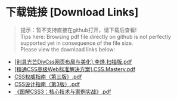 # 下载链接 [Download Links]

> 提示：暂不支持直接在github打开，请下载后查看!<br>
> Tips here: Browsing pdf file directly on github is not perfectly supported yet in consequence of the file size. <br>
> Please view the download links below:

- [[别具光芒DivCss网页布局与美化].李烨.扫描版.pdf](https://raw.githubusercontent.com/johnnynode/ebooks-css/master/[别具光芒DivCss网页布局与美化].李烨.扫描版.pdf)
- [[精通CSS高级Web标准解决方案].CSS.Mastery.pdf](https://raw.githubusercontent.com/johnnynode/ebooks-css/master/[精通CSS高级Web标准解决方案].CSS.Mastery.pdf)
- [CSS权威指南（第三版）.pdf](https://raw.githubusercontent.com/johnnynode/ebooks-css/master/CSS权威指南（第三版）.pdf)
- [CSS设计指南（第3版）.pdf](https://raw.githubusercontent.com/johnnynode/ebooks-css/master/CSS设计指南（第3版）.pdf)
- [《图解CSS3：核心技术与案例实战》.pdf](https://raw.githubusercontent.com/johnnynode/ebooks-css/master/《图解CSS3：核心技术与案例实战》.pdf)